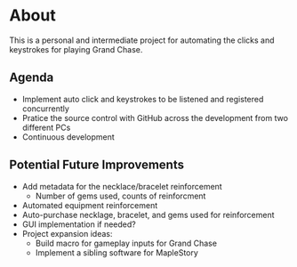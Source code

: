 # About
This is a personal and intermediate project for automating the clicks and keystrokes for playing Grand Chase.

## Agenda
- Implement auto click and keystrokes to be listened and registered concurrently
- Pratice the source control with GitHub across the development from two different PCs
- Continuous development

## Potential Future Improvements
- Add metadata for the necklace/bracelet reinforcement
  - Number of gems used, counts of reinforcment 
- Automated equipment reinforcement
- Auto-purchase necklage, bracelet, and gems used for reinforcement
- GUI implementation if needed?
- Project expansion ideas:
  - Build macro for gameplay inputs for Grand Chase 
  - Implement a sibling software for MapleStory

